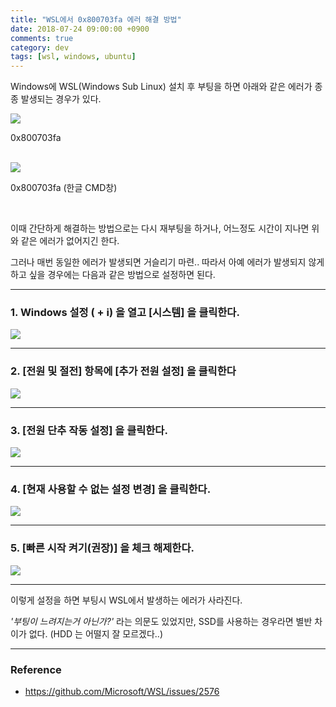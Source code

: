 ```yaml
---
title: "WSL에서 0x800703fa 에러 해결 방법"
date: 2018-07-24 09:00:00 +0900
comments: true
category: dev
tags: [wsl, windows, ubuntu]
---
```


Windows에 WSL(Windows Sub Linux) 설치 후 부팅을 하면
아래와 같은 에러가 종종 발생되는 경우가 있다.

<img class="shadow" src="/dev/24/0x800703fa.png">
<p class="center desc">0x800703fa</p>

<br>

<img class="shadow" src="/dev/24/0x800703fa_ko.png">
<p class="center desc">0x800703fa (한글 CMD창)</p>

<br>

이때 간단하게 해결하는 방법으로는 다시 재부팅을 하거나,
어느정도 시간이 지나면 위와 같은 에러가 없어지긴 한다.

그러나 매번 동일한 에러가 발생되면 거슬리기 마련..
따라서 아예 에러가 발생되지 않게 하고 싶을 경우에는 다음과 같은 방법으로 설정하면 된다.

---

### 1. Windows 설정 (<i class="fab fa-windows" style="font-size:20px; font-weight:normal; vertical-align:middle;"></i> + i) 을 열고 [시스템] 을 클릭한다.

<img class="shadow" src="/dev/24/wsl_1.png">

---

### 2. [전원 및 절전] 항목에 [추가 전원 설정] 을 클릭한다

<img class="shadow" src="/dev/24/wsl_2.png">

---

### 3. [전원 단추 작동 설정] 을 클릭한다.

<img class="shadow" src="/dev/24/wsl_3.png">

---

### 4. [현재 사용할 수 없는 설정 변경] 을 클릭한다.

<img class="shadow" src="/dev/24/wsl_4.png">

---

### 5. [빠른 시작 켜기(권장)] 을 체크 해제한다.

<img class="shadow" src="/dev/24/wsl_5.png">

---

이렇게 설정을 하면 부팅시 WSL에서 발생하는 에러가 사라진다.

*'부팅이 느려지는거 아닌가?'* 라는 의문도 있었지만, SSD를 사용하는 경우라면 별반 차이가 없다.
(HDD 는 어떨지 잘 모르겠다..)

---
### Reference
* https://github.com/Microsoft/WSL/issues/2576
